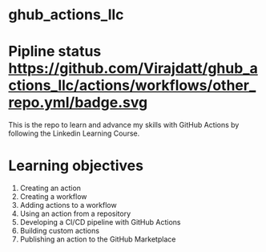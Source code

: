 # ghub_actions_llc
# Pipline status https://github.com/Virajdatt/ghub_actions_llc/actions/workflows/other_repo.yml/badge.svg
This is the repo to learn and advance my skills with GitHub Actions by following the Linkedin Learning Course.

# Learning objectives

  <ol>
<li> Creating an action  </li>
<li>Creating a workflow  </li>
<li>Adding actions to a workflow  </li>
<li>Using an action from a repository  </li>
<li>Developing a CI/CD pipeline with GitHub Actions  </li>
<li>Building custom actions  </li>
<li> Publishing an action to the GitHub Marketplace  </li>
    </ol>

